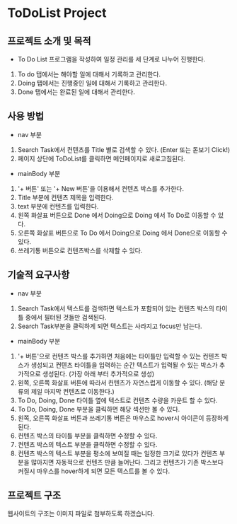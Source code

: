 # ToDoList Project

## 프로젝트 소개 및 목적

- To Do List 프로그램을 작성하여 일정 관리를 세 단계로 나누어 진행한다.

1. To do 탭에서는 해야할 일에 대해서 기록하고 관리한다.
2. Doing 탭에서는 진행중인 일에 대해서 기록하고 관리한다.
3. Done 탭에서는 완료된 일에 대해서 관리한다.

## 사용 방법

- nav 부분

1. Search Task에서 컨텐츠를 Title 별로 검색할 수 있다. (Enter 또는 돋보기 Click!)
2. 페이지 상단에 ToDoList를 클릭하면 메인페이지로 새로고침된다.

- mainBody 부분

1. '+ 버튼' 또는 '+ New 버튼'을 이용해서 컨텐츠 박스를 추가한다.
2. Title 부분에 컨텐츠 제목을 입력한다.
3. text 부분에 컨텐츠를 입력한다.
4. 왼쪽 화살표 버튼으로 Done 에서 Doing으로 Doing 에서 To Do로 이동할 수 있다.
5. 오른쪽 화살표 버튼으로 To Do 에서 Doing으로 Doing 에서 Done으로 이동할 수 있다.
6. 쓰레기통 버튼으로 컨텐츠박스를 삭제할 수 있다.

## 기술적 요구사항

- nav 부분

1. Search Task에서 텍스트를 검색하면 텍스트가 포함되어 있는 컨텐츠 박스의 타이틀 중에서 필터된 것들만 검색된다.
2. Search Task부분을 클릭하게 되면 텍스트는 사라지고 focus만 남는다.

- mainBody 부분

1. '+ 버튼'으로 컨텐츠 박스를 추가하면 처음에는 타이틀만 입력할 수 있는 컨텐츠 박스가 생성되고 컨텐츠 타이틀을
   입력하는 순간 텍스트가 입력될 수 있는 박스가 추가적으로 생성된다. (가장 아래 부터 추가적으로 생성)
2. 왼쪽, 오른쪽 화살표 버튼에 따라서 컨텐츠가 자연스럽게 이동할 수 있다.
   (해당 분류의 제일 마지막 컨텐츠로 이동한다.)
3. To Do, Doing, Done 타이틀 옆에 텍스트로 컨텐츠 수량을 카운트 할 수 있다.
4. To Do, Doing, Done 부분을 클릭하면 해당 섹션만 볼 수 있다.
5. 왼쪽, 오른쪽 화살표 버튼과 쓰레기통 버튼은 마우스로 hover시 아이콘이 등장하게 된다.
6. 컨텐츠 박스의 타이틀 부분을 클릭하면 수정할 수 있다.
7. 컨텐츠 박스의 텍스트 부분을 클릭하면 수정할 수 있다.
8. 컨텐츠 박스의 텍스트 부분을 평소에 보여질 때는 일정한 크기로 있다가 컨텐츠 부분을 많아지면 자동적으로 컨텐츠 만큼 늘어난다. 그리고 컨텐츠가 기존 박스보다 커질시 마우스를 hover하게 되면 모든 텍스트를 볼 수 있다.

## 프로젝트 구조

웹사이트의 구조는 이미지 파일로 첨부하도록 하겠습니다.
